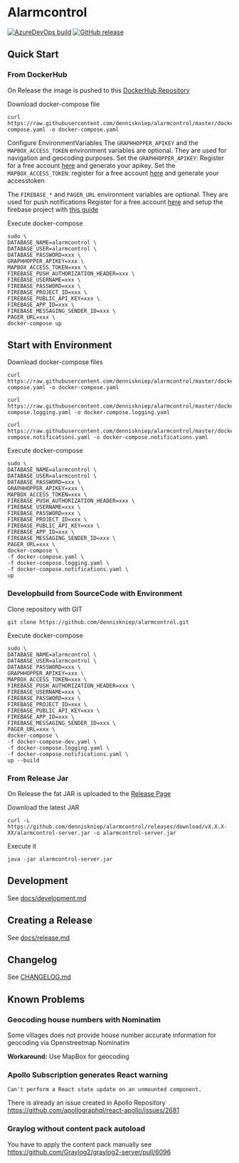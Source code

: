 # Alarmcontrol
[![AzureDevOps build](https://dev.azure.com/kniepdennis/Alarmcontrol/_apis/build/status/Alarmcontrol-CI?branchName=master)](https://dev.azure.com/kniepdennis/Alarmcontrol/_build?definitionId=3)
[![GitHub release](https://img.shields.io/github/release/denniskniep/alarmcontrol.svg)](https://github.com/denniskniep/alarmcontrol/releases)

## Quick Start

### From DockerHub
On Release the image is pushed to this [DockerHub Repository](https://hub.docker.com/r/denniskniep/alarmcontrol)

Download docker-compose file
```
curl https://raw.githubusercontent.com/denniskniep/alarmcontrol/master/docker-compose.yaml -o docker-compose.yaml
```

Configure EnvironmentVariables
The `GRAPHHOPPER_APIKEY` and the `MAPBOX_ACCESS_TOKEN` environment variables are optional. They are used for navigation and geocoding purposes.
Set the `GRAPHHOPPER_APIKEY`: Register for a free account [here](https://graphhopper.com/dashboard/#/register) and generate your apikey. 
Set the `MAPBOX_ACCESS_TOKEN`: register for a free account [here](https://www.mapbox.com/) and generate your accesstoken


The `FIREBASE_*` and `PAGER_URL` environment variables are optional. They are used for push notifications
Register for a free account [here](https://firebase.google.com/) and setup the firebase project with [this guide](firebase_setup.md)


Execute docker-compose
```
sudo \
DATABASE_NAME=alarmcontrol \
DATABASE_USER=alarmcontrol \
DATABASE_PASSWORD=xxx \
GRAPHHOPPER_APIKEY=xxx \
MAPBOX_ACCESS_TOKEN=xxx \
FIREBASE_PUSH_AUTHORIZATION_HEADER=xxx \
FIREBASE_USERNAME=xxx \
FIREBASE_PASSWORD=xxx \
FIREBASE_PROJECT_ID=xxx \
FIREBASE_PUBLIC_API_KEY=xxx \
FIREBASE_APP_ID=xxx \
FIREBASE_MESSAGING_SENDER_ID=xxx \
PAGER_URL=xxx \
docker-compose up
```

## Start with Environment

Download docker-compose files
```
curl https://raw.githubusercontent.com/denniskniep/alarmcontrol/master/docker-compose.yaml -o docker-compose.yaml
```

```
curl https://raw.githubusercontent.com/denniskniep/alarmcontrol/master/docker-compose.logging.yaml -o docker-compose.logging.yaml
```

```
curl https://raw.githubusercontent.com/denniskniep/alarmcontrol/master/docker-compose.notifications.yaml -o docker-compose.notifications.yaml
```

Execute docker-compose
```
sudo \
DATABASE_NAME=alarmcontrol \
DATABASE_USER=alarmcontrol \
DATABASE_PASSWORD=xxx \
GRAPHHOPPER_APIKEY=xxx \
MAPBOX_ACCESS_TOKEN=xxx \
FIREBASE_PUSH_AUTHORIZATION_HEADER=xxx \
FIREBASE_USERNAME=xxx \
FIREBASE_PASSWORD=xxx \
FIREBASE_PROJECT_ID=xxx \
FIREBASE_PUBLIC_API_KEY=xxx \
FIREBASE_APP_ID=xxx \
FIREBASE_MESSAGING_SENDER_ID=xxx \
PAGER_URL=xxx \
docker-compose \
-f docker-compose.yaml \
-f docker-compose.logging.yaml \
-f docker-compose.notifications.yaml \
up
```

### Developbuild from SourceCode with Environment
Clone repository with GIT
```
git clone https://github.com/denniskniep/alarmcontrol.git
```

Execute docker-compose
```
sudo \
DATABASE_NAME=alarmcontrol \
DATABASE_USER=alarmcontrol \
DATABASE_PASSWORD=xxx \
GRAPHHOPPER_APIKEY=xxx \
MAPBOX_ACCESS_TOKEN=xxx \
FIREBASE_PUSH_AUTHORIZATION_HEADER=xxx \
FIREBASE_USERNAME=xxx \
FIREBASE_PASSWORD=xxx \
FIREBASE_PROJECT_ID=xxx \
FIREBASE_PUBLIC_API_KEY=xxx \
FIREBASE_APP_ID=xxx \
FIREBASE_MESSAGING_SENDER_ID=xxx \
PAGER_URL=xxx \
docker-compose \
-f docker-compose-dev.yaml \
-f docker-compose.logging.yaml \
-f docker-compose.notifications.yaml \
up --build
```

### From Release Jar
On Release the fat JAR is uploaded to the [Release Page](https://github.com/denniskniep/alarmcontrol/releases/latest)

Download the latest JAR
```
curl -L https://github.com/denniskniep/alarmcontrol/releases/download/vX.X.X-XX/alarmcontrol-server.jar -o alarmcontrol-server.jar
```

Execute it 
```
java -jar alarmcontrol-server.jar 
```

## Development
See [docs/development.md](docs/development.md)

## Creating a Release
See [docs/release.md](docs/release.md)

## Changelog
See [CHANGELOG.md](CHANGELOG.md)

## Known Problems
### Geocoding house numbers with Nominatim
Some villages does not provide house number accurate information for geocoding via Openstreetmap Nominatim 

**Workaround:**
Use MapBox for geocoding


### Apollo Subscription generates React warning
`Can't perform a React state update on an unmounted component.`

There is already an issue created in Apollo Repository
https://github.com/apollographql/react-apollo/issues/2681


### Graylog without content pack autoload
You have to apply the content pack manually 
see https://github.com/Graylog2/graylog2-server/pull/6096
